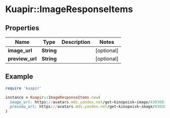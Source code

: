 # Kuapir::ImageResponseItems

## Properties

| Name | Type | Description | Notes |
| ---- | ---- | ----------- | ----- |
| **image_url** | **String** |  | [optional] |
| **preview_url** | **String** |  | [optional] |

## Example

```ruby
require 'kuapir'

instance = Kuapir::ImageResponseItems.new(
  image_url: https://avatars.mds.yandex.net/get-kinopoisk-image/4303601/2924f6c4-4ea0-4a1d-9a48-f29577172b27/orig,
  preview_url: https://avatars.mds.yandex.net/get-kinopoisk-image/4303601/2924f6c4-4ea0-4a1d-9a48-f29577172b27/300x
)
```

